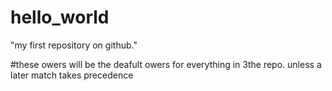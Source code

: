 # hello_world
"my first repository on github."

#these owers will be the deafult owers for everything in 
3the repo. unless a later match takes precedence
